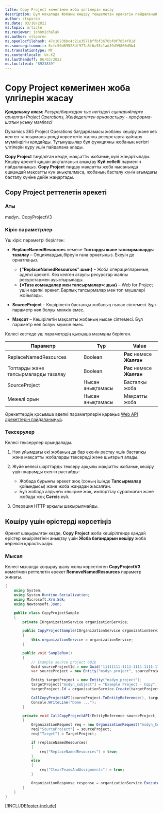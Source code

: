 ```yaml
---
title: Copy Project көмегімен жоба үлгілерін жасау
description: Бұл мақалада Жобаны көшіру теңшелетін әрекетін пайдаланып жоба үлгілерін жасау жолы туралы ақпарат берілген.
author: stsporen
ms.date: 03/10/2022
ms.topic: article
ms.reviewer: johnmichalak
ms.author: stsporen
ms.openlocfilehash: 47c1023bbc4c21e3571bffbf3670bf0f7854f81d
ms.sourcegitcommit: 6cfc50d89528df977a8f6a55c1ad39d99800d9b4
ms.translationtype: MT
ms.contentlocale: kk-KZ
ms.lasthandoff: 06/03/2022
ms.locfileid: "8923839"
---
```

# <a name="develop-project-templates-with-copy-project"></a>Copy Project көмегімен жоба үлгілерін жасау

_**Қолданылу аясы:** Ресурс/биржадан тыс негіздегі сценарийлерге арналған Project Operations, Жеңілдетілген орналастыру - проформа-шотын ұсыну мәмілесі_

Dynamics 365 Project Operations бағдарламасы жобаны көшіру және кез келген тапсырманы рөлді көрсететін жалпы ресурстарға қайтару мүмкіндігін қолдайды. Тұтынушылар бұл функцияны жобаның негізгі үлгілерін құру үшін пайдалана алады.

**Copy Project** таңдалған кезде, мақсатты жобаның күйі жаңартылады. Көшіру әрекеті қашан аяқталғанын анықтау **Күй себебі** пәрменін пайдаланыңыз. **Copy Project** таңдау мақсатты жоба нысанында ешқандай мақсатты күн анықталмаса, жобаның басталу күнін ағымдағы басталу күніне дейін жаңартады.

## <a name="copy-project-custom-action"></a>Copy Project реттелетін әрекеті

### <a name="name"></a>Аты 

msdyn\_ CopyProjectV3

### <a name="input-parameters"></a>Кіріс параметрлер

Үш кіріс параметрі берілген:

- **ReplaceNamedResources** немесе **Топтарды және тапсырмаларды тазалау** – Опциялардың біреуін ғана орнатыңыз. Екеуін де орнатпаңыз.

    - **\{"ReplaceNamedResources":шын\}** – Жоба операцияларының әдепкі әрекеті. Кез келген атаулы ресурстар жалпы ресурстармен ауыстырылады.
    - **\{«Таза командалар мен тапсырмалар»:шын\}** – Web for Project үшін әдепкі әрекет. Барлық тапсырмалар мен топ мүшелері жойылады.

- **SourceProject** – Көшірілетін бастапқы жобаның нысан сілтемесі. Бұл параметр нөл болуы мүмкін емес.
- **Мақсат** – Көшірілетін мақсатты жобаның нысан сілтемесі. Бұл параметр нөл болуы мүмкін емес.

Келесі кестеде үш параметрдің қысқаша мазмұны берілген.

| Параметр                | Түр             | Value                 |
|--------------------------|------------------|-----------------------|
| ReplaceNamedResources    | Boolean          | **Рас** немесе **Жалған** |
| Топтарды және тапсырмаларды тазалау | Boolean          | **Рас** немесе **Жалған** |
| SourceProject            | Нысан анықтамасы | Бастапқы жоба    |
| Межелі орын                   | Нысан анықтамасы | Мақсатты жоба    |

Әрекеттердің қосымша әдепкі параметрлерін қараңыз [Web API әрекеттерін пайдаланыңыз](/powerapps/developer/common-data-service/webapi/use-web-api-actions).

### <a name="validations"></a>Тексерулер

Келесі тексерулер орындалады.

1. Нөл ұйымдағы екі жобаның да бар екенін растау үшін бастапқы және мақсатты жобаларды тексереді және шығарып алады.
2. Жүйе келесі шарттарды тексеру арқылы мақсатты жобаның көшіру үшін жарамды екенін растайды:

    - Жобада бұрынғы әрекет жоқ (соның ішінде **Тапсырмалар** қойындысы) және жоба жаңадан жасалған.
    - Бұл жобада алдыңғы көшірме жоқ, импорттау сұралмаған және жобада жоқ **Сәтсіз** күй.

3. Операция HTTP арқылы шақырылмайды.

## <a name="specify-fields-to-copy"></a>Көшіру үшін өрістерді көрсетіңіз

Әрекет шақырылған кезде, **Copy Project** жоба көшірілгенде қандай өрістер көшірілетінін анықтау үшін **Жоба бағандарын көшіру** жоба көрінісін қарастырады.

### <a name="example"></a>Мысал

Келесі мысалда қоңырау шалу жолы көрсетілген **CopyProjectV3** көмегімен реттелетін әрекет **RemoveNamedResources** параметр жинағы.

```C#
{
    using System;
    using System.Runtime.Serialization;
    using Microsoft.Xrm.Sdk;
    using Newtonsoft.Json;

    public class CopyProjectSample
    {
        private IOrganizationService organizationService;

        public CopyProjectSample(IOrganizationService organizationService)
        {
            this.organizationService = organizationService;
        }

        public void SampleRun()
        {
            // Example source project GUID
            Guid sourceProjectId = new Guid("11111111-1111-1111-1111-111111111111");
            var sourceProject = new Entity("msdyn_project", sourceProjectId);

            Entity targetProject = new Entity("msdyn_project");
            targetProject["msdyn_subject"] = "Example Project - Copy";
            targetProject.Id = organizationService.Create(targetProject);

            CallCopyProjectAPI(sourceProject.ToEntityReference(), targetProject.ToEntityReference(), copyOption, true, false);
            Console.WriteLine("Done ...");
        }

        private void CallCopyProjectAPI(EntityReference sourceProject, EntityReference TargetProject, bool replaceNamedResources = true, bool clearTeamsAndAssignments = false)
        {
            OrganizationRequest req = new OrganizationRequest("msdyn_CopyProjectV3");
            req["SourceProject"] = sourceProject;
            req["Target"] = TargetProject;

            if (replaceNamedResources)
            {
                req["ReplaceNamedResources"] = true;
            }
            else
            {
                req["ClearTeamsAndAssignments"] = true;
            }

            OrganizationResponse response = organizationService.Execute(req);
        }
    }
}
```

[!INCLUDE[footer-include](../includes/footer-banner.md)]
